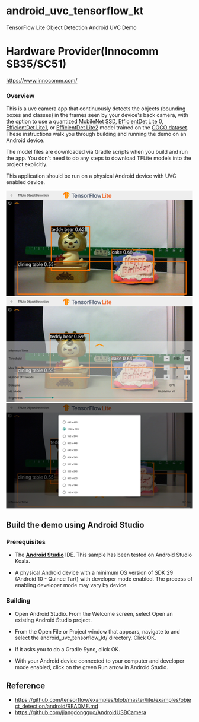 # android_uvc_tensorflow_kt
TensorFlow Lite Object Detection Android UVC Demo

# Hardware Provider(Innocomm SB35/SC51)
https://www.innocomm.com/

### Overview

This is a uvc camera app that continuously detects the objects (bounding boxes and
classes) in the frames seen by your device's back camera, with the option to use
a quantized
[MobileNet SSD](https://tfhub.dev/tensorflow/lite-model/ssd_mobilenet_v1/1/metadata/2),
[EfficientDet Lite 0](https://tfhub.dev/tensorflow/lite-model/efficientdet/lite0/detection/metadata/1),
[EfficientDet Lite1](https://tfhub.dev/tensorflow/lite-model/efficientdet/lite1/detection/metadata/1),
or
[EfficientDet Lite2](https://tfhub.dev/tensorflow/lite-model/efficientdet/lite2/detection/metadata/1)
model trained on the [COCO dataset](http://cocodataset.org/). These instructions
walk you through building and running the demo on an Android device.

The model files are downloaded via Gradle scripts when you build and run the
app. You don't need to do any steps to download TFLite models into the project
explicitly.

This application should be run on a physical Android device with UVC enabled device.

![App example showing Highlights a some objects](images/image001.png)
![App example showing UI controls.](images/image002.png)
![App example showing UI controls.](images/image003.png) 


## Build the demo using Android Studio

### Prerequisites

*   The **[Android Studio](https://developer.android.com/studio/index.html)**
    IDE. This sample has been tested on Android Studio Koala.

*   A physical Android device with a minimum OS version of SDK 29 (Android 10 -
    Quince Tart) with developer mode enabled. The process of enabling developer mode
    may vary by device.

### Building

*   Open Android Studio. From the Welcome screen, select Open an existing
    Android Studio project.

*   From the Open File or Project window that appears, navigate to and select
    the android_uvc_tensorflow_kt/ directory. Click OK.

*   If it asks you to do a Gradle Sync, click OK.

*   With your Android device connected to your computer and developer mode
    enabled, click on the green Run arrow in Android Studio.

## Reference
*   https://github.com/tensorflow/examples/blob/master/lite/examples/object_detection/android/README.md
*   https://github.com/jiangdongguo/AndroidUSBCamera




